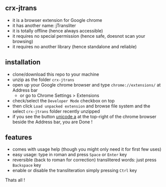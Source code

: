 ## crx-jtrans

- it is a browser extension for Google chrome
- it has another name: jTransliter
- it is totally offline (hence always accessible)
- it requires no special permission (hence safe, doesnot scan your browsing)
- it requires no another library (hence standalone and reliable)


## installation

- clone/download this repo to your machine
- unzip as the folder `crx-jtrans`
- open up your Google chrome browser and type `chrome://extensions/` at Address bar
    - or go to Chrome Settings > Extensions
- check/select the `Developer Mode` checkbox on top
- then click `Load unpacked extension` and browse file system and the select `crx-jtrans` folder recently unzipped
- if you see the button [unicode a](http://upload.wikimedia.org/wikipedia/commons/thumb/4/44/Devanagari_a.svg/220px-Devanagari_a.svg.png) at the top-right of the chrome browser beside the Address bar, you are Done !


## features

- comes with usage help (though you might only need it for first few uses)
- easy usage: type in roman and press `Space` or `Enter` key 
- reversible (back to roman for correction) translitered words: just press `Backspace` key
- enable or disable the transliteration simply pressing `Ctrl` key


Thats all !